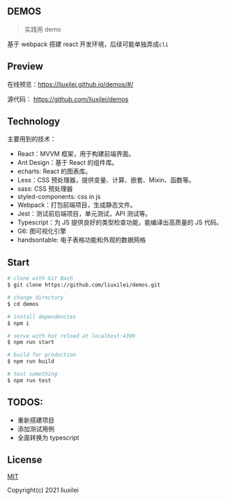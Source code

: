 ## DEMOS

> 实践用 demo

基于 webpack 搭建 react 开发环境，后续可能单独弄成`cli`

## Preview

在线预览：https://liuxilei.github.io/demos/#/

源代码： https://github.com/liuxilei/demos

## Technology

主要用到的技术：

-   React：MVVM 框架，用于构建前端界面。
-   Ant Design：基于 React 的组件库。
-   echarts: React 的图表库。
-   Less：CSS 预处理器，提供变量、计算、嵌套、Mixin、函数等。
-   sass: CSS 预处理器
-   styled-components: css in js
-   Webpack：打包前端项目，生成静态文件。
-   Jest：测试前后端项目，单元测试，API 测试等。
-   Typescript：为 JS 提供良好的类型检查功能，能编译出高质量的 JS 代码。
-   G6: 图可视化引擎
-   handsontable: 电子表格功能和外观的数据网格

## Start

```bash
# clone with Git Bash
$ git clone https://github.com/liuxilei/demos.git

# change directory
$ cd demos

# install dependencies
$ npm i

# serve with hot reload at localhost:4399
$ npm run start

# build for production
$ npm run build

# test something
$ npm run test
```

## TODOS:

-   重新搭建项目
-   添加测试用例
-   全面转换为 typescript

## License

[MIT](https://github.com/liuxilei/demos/blob/master/LICENSE)

Copyright(c) 2021 liuxilei
